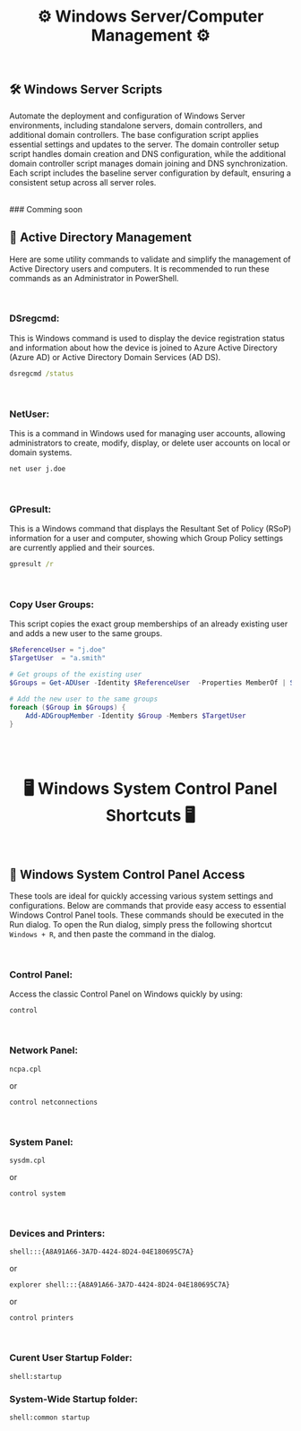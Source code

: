 <div align="center">

# ⚙️ Windows Server/Computer Management ⚙️

<br/>
</div>

## 🛠️ Windows Server Scripts
Automate the deployment and configuration of Windows Server environments, including standalone servers, domain controllers, and additional domain controllers. The base configuration script applies essential settings and updates to the server. The domain controller setup script handles domain creation and DNS configuration, while the additional domain controller script manages domain joining and DNS synchronization. Each script includes the baseline server configuration by default, ensuring a consistent setup across all server roles.

<br>
### Comming soon

## 🏢 Active Directory Management
Here are some utility commands to validate and simplify the management of Active Directory users and computers. It is recommended to run these commands as an Administrator in PowerShell.

<br>

### DSregcmd:
This is Windows command is used to display the device registration status and information about how the device is joined to Azure Active Directory (Azure AD) or Active Directory Domain Services (AD DS).
```cmd
dsregcmd /status
```

<br>

### NetUser:
This is a command in Windows used for managing user accounts, allowing administrators to create, modify, display, or delete user accounts on local or domain systems.
```cmd
net user j.doe
```

<br>

### GPresult:
This is a Windows command that displays the Resultant Set of Policy (RSoP) information for a user and computer, showing which Group Policy settings are currently applied and their sources.
```cmd
gpresult /r
```

<br>

### Copy User Groups:
This script copies the exact group memberships of an already existing user and adds a new user to the same groups.
```powershell
$ReferenceUser = "j.doe"
$TargetUser  = "a.smith"

# Get groups of the existing user
$Groups = Get-ADUser -Identity $ReferenceUser  -Properties MemberOf | Select-Object -ExpandProperty MemberOf

# Add the new user to the same groups
foreach ($Group in $Groups) {
    Add-ADGroupMember -Identity $Group -Members $TargetUser 
}
```

<br>
<br>

<div align="center">

# 🖥️ Windows System Control Panel Shortcuts 🖥️

<br/>
</div>

## 🔧 Windows System Control Panel Access
These tools are ideal for quickly accessing various system settings and configurations. Below are commands that provide easy access to essential Windows Control Panel tools. These commands should be executed in the Run dialog. To open the Run dialog, simply press the following shortcut `Windows + R`, and then paste the command in the dialog.

<br>

### Control Panel:
Access the classic Control Panel on Windows quickly by using:
```run
control
```

<br>

### Network Panel:
```run
ncpa.cpl
```
or
```run
control netconnections
```

<br>

### System Panel:
```run
sysdm.cpl
```
or
```run
control system
```

<br>

### Devices and Printers:
```run
shell:::{A8A91A66-3A7D-4424-8D24-04E180695C7A}
```
or
```run
explorer shell:::{A8A91A66-3A7D-4424-8D24-04E180695C7A}
```
or
```run
control printers
```

<br>

### Curent User Startup Folder:
```run
shell:startup
```

### System-Wide Startup folder:
```run
shell:common startup
```
